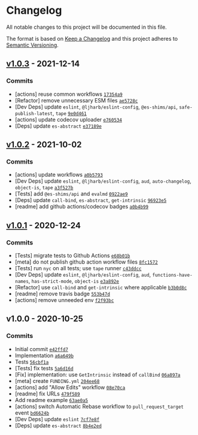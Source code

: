 # Changelog

All notable changes to this project will be documented in this file.

The format is based on [Keep a Changelog](https://keepachangelog.com/en/1.0.0/)
and this project adheres to [Semantic Versioning](https://semver.org/spec/v2.0.0.html).

## [v1.0.3](https://github.com/es-shims/Math.log1p/compare/v1.0.2...v1.0.3) - 2021-12-14

### Commits

- [actions] reuse common workflows [`17354a9`](https://github.com/es-shims/Math.log1p/commit/17354a947b969582d8f3675327a57748978ca974)
- [Refactor] remove unnecessary ESM files [`ae5728c`](https://github.com/es-shims/Math.log1p/commit/ae5728cb5eee442134f1e802bfdf5421148d9d64)
- [Dev Deps] update `eslint`, `@ljharb/eslint-config`, `@es-shims/api`, `safe-publish-latest`, `tape` [`9e0d461`](https://github.com/es-shims/Math.log1p/commit/9e0d46125617f5b7bb1040e7dac35333c0a8f5e5)
- [actions] update codecov uploader [`e760534`](https://github.com/es-shims/Math.log1p/commit/e76053447e20506f91d9baa16dfe13366d6fe154)
- [Deps] update `es-abstract` [`e37189e`](https://github.com/es-shims/Math.log1p/commit/e37189ebffafd9de4b9acc882e9d16fda64b06a9)

## [v1.0.2](https://github.com/es-shims/Math.log1p/compare/v1.0.1...v1.0.2) - 2021-10-02

### Commits

- [actions] update workflows [`a0b5793`](https://github.com/es-shims/Math.log1p/commit/a0b5793588c09857a6ea3e208e3097077f0b9c58)
- [Dev Deps] update `eslint`, `@ljharb/eslint-config`, `aud`, `auto-changelog`, `object-is`, `tape` [`a3f527b`](https://github.com/es-shims/Math.log1p/commit/a3f527bae7877fafe5085ee9387a47076533987c)
- [Tests] add `@es-shims/api` and `evalmd` [`0922ae9`](https://github.com/es-shims/Math.log1p/commit/0922ae978948790ff1ab57f53894c6f987c1b2c6)
- [Deps] update `call-bind`, `es-abstract`, `get-intrinsic` [`96923e5`](https://github.com/es-shims/Math.log1p/commit/96923e5a517b64d0c78ed44d81d895dbbf225ccf)
- [readme] add github actions/codecov badges [`a0b4b99`](https://github.com/es-shims/Math.log1p/commit/a0b4b991f3841fef078e08130250f3a2b34afe81)

## [v1.0.1](https://github.com/es-shims/Math.log1p/compare/v1.0.0...v1.0.1) - 2020-12-24

### Commits

- [Tests] migrate tests to Github Actions [`e68b01b`](https://github.com/es-shims/Math.log1p/commit/e68b01ba40b9998b4cf67321fdb30f12ca4867b2)
- [meta] do not publish github action workflow files [`8fc1572`](https://github.com/es-shims/Math.log1p/commit/8fc157255f73822481f4cf3101e85a4f19a22934)
- [Tests] run `nyc` on all tests; use `tape` runner [`c43ddcc`](https://github.com/es-shims/Math.log1p/commit/c43ddcc7d70ac7f494d2e8e30f412e62d3741db1)
- [Dev Deps] update `eslint`, `@ljharb/eslint-config`, `aud`, `functions-have-names`, `has-strict-mode`, `object-is` [`e3a892e`](https://github.com/es-shims/Math.log1p/commit/e3a892eb93215244036c1993daa6bf34a60703f3)
- [Refactor] use `call-bind` and `get-intrinsic` where applicable [`b3b0d8c`](https://github.com/es-shims/Math.log1p/commit/b3b0d8ccb01a260dcc9af54b7008cff1ba3d6708)
- [readme] remove travis badge [`553b47d`](https://github.com/es-shims/Math.log1p/commit/553b47dc976f935866f28ba8d08c1754b49859bf)
- [actions] remove unneeded env [`f2f93bc`](https://github.com/es-shims/Math.log1p/commit/f2f93bcd052a7a49e99ce7155dac44fea0c179d5)

## v1.0.0 - 2020-10-25

### Commits

- Initial commit [`e42ffd7`](https://github.com/es-shims/Math.log1p/commit/e42ffd75d0393a895393a05feb0316b5acf6e4a0)
- Implementation [`a6a649b`](https://github.com/es-shims/Math.log1p/commit/a6a649b63927ee0b3cedd4285938b34026c5a3b5)
- Tests [`56cbf1a`](https://github.com/es-shims/Math.log1p/commit/56cbf1acea3c5988ec8afc40aa5226e4914433ed)
- [Tests] fix tests [`5a6d16d`](https://github.com/es-shims/Math.log1p/commit/5a6d16d80364faf21818d8ddc7a3563143bcc7cc)
- [Fix] implementation: use `GetIntrinsic` instead of `callBind` [`06a897a`](https://github.com/es-shims/Math.log1p/commit/06a897a31049a5a921ab1f88131680d8474724c8)
- [meta] create `FUNDING.yml` [`204ee68`](https://github.com/es-shims/Math.log1p/commit/204ee688b6898f960628daa14a34a451da47e00f)
- [actions] add "Allow Edits" workflow [`08e70ca`](https://github.com/es-shims/Math.log1p/commit/08e70ca7013fb1ad944ba44d1f35d4a7dcf8f517)
- [readme] fix URLs [`479f589`](https://github.com/es-shims/Math.log1p/commit/479f589326a146f0794906783a8fd8863ecb8936)
- Add readme example [`63ae0a5`](https://github.com/es-shims/Math.log1p/commit/63ae0a5d1ea168872b47d6524f62037931094d23)
- [actions] switch Automatic Rebase workflow to `pull_request_target` event [`bd6624b`](https://github.com/es-shims/Math.log1p/commit/bd6624be80b3a8f0cf961e2d7e59c46429f6ecfc)
- [Dev Deps] update `eslint` [`7cf7e8f`](https://github.com/es-shims/Math.log1p/commit/7cf7e8f08f9cd7ef57cbce49459deb4367241093)
- [Deps] update `es-abstract` [`8b4e2ed`](https://github.com/es-shims/Math.log1p/commit/8b4e2ed4899e4a4e7fee9087a425269593e82667)
